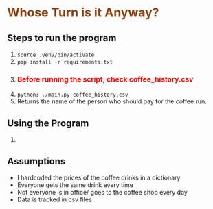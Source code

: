 
<body>

<h1 style="color: saddlebrown">Whose Turn is it Anyway?</h1>

<h2>Steps to run the program</h2>
<ol>
    <li><code>source .venv/bin/activate </code></li>
    <li><code>pip install -r requirements.txt</code></li>
    <li><h3 style="color: red">Before running the script, check coffee_history.csv</h3></li>
    <li><code>python3 ./main.py coffee_history.csv</code></li>
    <li>Returns the name of the person who should pay for the coffee run.</li>
</ol>

<h2>Using the Program</h2>
<ol>
    <li></li>
</ol>


<h2>Assumptions</h2>
<ul>
    <li>I hardcoded the prices of the coffee drinks in a dictionary</li>
    <li>Everyone gets the same drink every time</li>
    <li>Not everyone is in office/ goes to the coffee shop every day</li>
    <li>Data is tracked in csv files</li>
</ul>

</body>